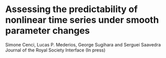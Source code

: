 # Assessing the predictability of nonlinear time series under smooth parameter changes

Simone Cenci, Lucas P. Mederios, George Sugihara and Serguei Saavedra\
Journal of the Royal Society Interface (In press)
